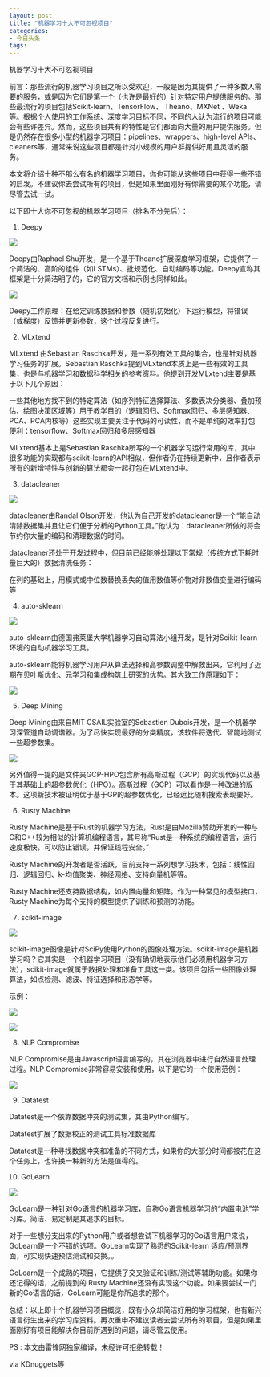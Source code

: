 ```yaml
---
layout: post
title: "机器学习十大不可忽视项目"
categories:
- 今日头条
tags:
---
```

机器学习十大不可忽视项目

前言：那些流行的机器学习项目之所以受欢迎，一般是因为其提供了一种多数人需要的服务，或是因为它们是第一个（也许是最好的）针对特定用户提供服务的。那些最流行的项目包括Scikit-learn、TensorFlow、 Theano、MXNet 、Weka 等。根据个人使用的工作系统、深度学习目标不同，不同的人认为流行的项目可能会有些许差异。然而，这些项目共有的特性是它们都面向大量的用户提供服务。但是仍然存在很多小型的机器学习项目：pipelines、wrappers、high-level APIs、cleaners等，通常来说这些项目都是针对小规模的用户群提供好用且灵活的服务。

本文将介绍十种不那么有名的机器学习项目，你也可能从这些项目中获得一些不错的启发。不建议你去尝试所有的项目，但是如果里面刚好有你需要的某个功能，请尽管去试一试。

以下即十大你不可忽视的机器学习项目（排名不分先后）：

1. Deepy

![](http://p3.pstatp.com/large/c0000040d4d6efd2c1f)

Deepy由Raphael Shu开发，是一个基于Theano扩展深度学习框架，它提供了一个简洁的、高阶的组件（如LSTMs）、批规范化、自动编码等功能。Deepy宣称其框架是十分简洁明了的，它的官方文档和示例也同样如此。

![](http://p1.pstatp.com/large/c0100040e491efc9cbc)

Deepy工作原理：在给定训练数据和参数（随机初始化）下运行模型，将错误（或梯度）反馈并更新参数，这个过程反复进行。

2. MLxtend



MLxtend 由Sebastian Raschka开发，是一系列有效工具的集合，也是针对机器学习任务的扩展。Sebastian Raschka提到MLxtend本质上是一些有效的工具集，也是与机器学习和数据科学相关的参考资料。他提到开发MLxtend主要是基于以下几个原因：

一些其他地方找不到的特定算法（如序列特征选择算法、多数表决分类器、叠加预估、绘图决策区域等）用于教学目的（逻辑回归、Softmax回归、多层感知器、PCA、PCA内核等）这些实现主要关注于代码的可读性，而不是单纯的效率打包便利：tensorflow、Softmax回归和多层感知器

MLxtend基本上是Sebastian Raschka所写的一个机器学习运行常用的库，其中很多功能的实现都与scikit-learn的API相似，但作者仍在持续更新中，且作者表示所有的新增特性与创新的算法都会一起打包在MLxtend中。

3. datacleaner

![](http://p3.pstatp.com/large/bcc000d2f3502136eca)

datacleaner由Randal Olson开发，他认为自己开发的datacleaner是一个“能自动清除数据集并且让它们便于分析的Python工具。”他认为：datacleaner所做的将会节约你大量的编码和清理数据的时间。

datacleaner还处于开发过程中，但目前已经能够处理以下常规（传统方式下耗时量巨大的）数据清洗任务：

在列的基础上，用模式或中位数替换丢失的值用数值等价物对非数值变量进行编码等

4. auto-sklearn

![](http://p1.pstatp.com/large/bc6000d37845b0fc7fc)

auto-sklearn由德国弗莱堡大学机器学习自动算法小组开发，是针对Scikit-learn环境的自动机器学习工具。

auto-sklearn能将机器学习用户从算法选择和高参数调整中解救出来，它利用了近期在贝叶斯优化、元学习和集成构筑上研究的优势。其大致工作原理如下：

![](http://p3.pstatp.com/large/c0100040e4befe06190)

5. Deep Mining

Deep Mining由来自MIT CSAIL实验室的Sebastien Dubois开发，是一个机器学习深管道自动调谐器。为了尽快实现最好的分类精度，该软件将迭代、智能地测试一些超参数集。

![](http://p3.pstatp.com/large/bc6000d37855080b96b)

另外值得一提的是文件夹GCP-HPO包含所有高斯过程（GCP）的实现代码以及基于其基础上的超参数优化（HPO）。高斯过程（GCP）可以看作是一种改进的版本。这项新技术被证明优于基于GP的超参数优化，已经远比随机搜索表现要好。

6. Rusty Machine



Rusty Machine是基于Rust的机器学习方法，Rust是由Mozilla赞助开发的一种与C和C++较为相似的计算机编程语言，其号称“Rust是一种系统的编程语言，运行速度极快，可以防止错误，并保证线程安全。”

Rusty Machine的开发者是否活跃，目前支持一系列想学习技术，包括：线性回归、逻辑回归、k-均值聚类、神经网络、支持向量机等等。

Rusty Machine还支持数据结构，如内置向量和矩阵。作为一种常见的模型接口，Rusty Machine为每个支持的模型提供了训练和预测的功能。

7. scikit-image

![](http://p3.pstatp.com/large/bfe00040e420294e6ea)

scikit-image图像是针对SciPy使用Python的图像处理方法。scikit-image是机器学习吗？它其实是一个机器学习项目（没有确切地表示他们必须用机器学习方法），scikit-image就属于数据处理和准备工具这一类。该项目包括一些图像处理算法，如点检测、滤波、特征选择和形态学等。

示例：

![](http://p3.pstatp.com/large/c0000040d4e948a1564)

![](http://p1.pstatp.com/large/bc6000d3788de80837b)

8. NLP Compromise



NLP Compromise是由Javascript语言编写的，其在浏览器中进行自然语言处理过程。NLP Compromise非常容易安装和使用，以下是它的一个使用范例：

![](http://p1.pstatp.com/large/c0200040cae78af2c43)

9. Datatest



Datatest是一个依靠数据冲突的测试集，其由Python编写。

Datatest扩展了数据校正的测试工具标准数据库

Datatest是一种寻找数据冲突和准备的不同方式，如果你的大部分时间都被花在这个任务上，也许换一种新的方法是值得的。

10. GoLearn

![](http://p1.pstatp.com/large/bfe00040e432de782a8)

GoLearn是一种针对Go语言的机器学习库，自称Go语言机器学习的“内置电池”学习库。简洁、易定制是其追求的目标。

对于一些想分支出来的Python用户或者想尝试下机器学习的Go语言用户来说，GoLearn是一个不错的选项。GoLearn实现了熟悉的Scikit-learn 适应/预测界面，可实现快速预估测试和交换。。

GoLearn是一个成熟的项目，它提供了交叉验证和训练/测试等辅助功能。如果你还记得的话，之前提到的 Rusty Machine还没有实现这个功能。如果要尝试一门新的Go语言的话，GoLearn可能是你所追求的那个。

总结：以上即十个机器学习项目概览，既有小众却简洁好用的学习框架，也有新兴语言衍生出来的学习库资料。再次重申不建议读者去尝试所有的项目，但是如果里面刚好有项目能解决你目前所遇到的问题，请尽管去使用。

PS : 本文由雷锋网独家编译，未经许可拒绝转载！

via KDnuggets等